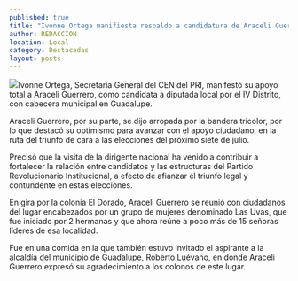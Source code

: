 ```yaml
---
published: true
title: "Ivonne Ortega manifiesta respaldo a candidatura de Araceli Guerrero "
author: REDACCION
location: Local
category: Destacadas
layout: posts
---
```


![](http://i.imgur.com/VgTfbbrm.jpg)Ivonne Ortega, Secretaria General del CEN del PRI, manifestó su apoyo total a Araceli Guerrero, como candidata a diputada local por el IV Distrito, con cabecera municipal en Guadalupe.

Araceli Guerrero, por su parte, se dijo arropada por la bandera tricolor, por lo que destacó su optimismo para avanzar con el apoyo ciudadano,  en la ruta del triunfo de cara a las elecciones del próximo siete de julio.

Precisó que la visita de la dirigente nacional ha venido a contribuir a fortalecer la relación entre candidatos y las estructuras del Partido Revolucionario Institucional, a efecto de afianzar el triunfo legal y contundente en estas elecciones.

En gira por la colonia El Dorado, Araceli Guerrero se reunió con ciudadanos del lugar encabezados por un grupo de mujeres denominado Las Uvas, que fue iniciado por 2 hermanas y que ahora reúne a poco más de 15 señoras líderes de esa localidad.

Fue en una comida en la que también estuvo invitado el aspirante a la alcaldía del municipio de Guadalupe, Roberto Luévano, en donde  Araceli Guerrero expresó su agradecimiento a los colonos de este lugar.
